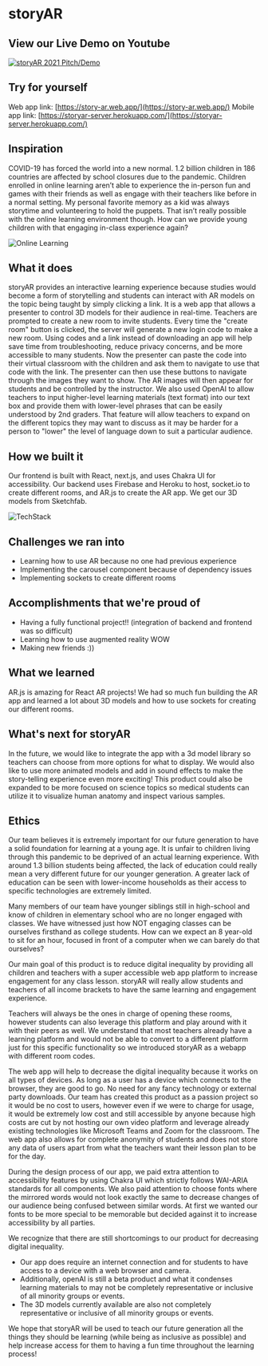 # storyAR

## View our Live Demo on Youtube
[![storyAR 2021 Pitch/Demo](https://i.imgur.com/qukoYFl.jpg)](https://youtu.be/2Y-ytikZLAs)

## Try for yourself
Web app link: [https://story-ar.web.app/](https://story-ar.web.app/)
Mobile app link: [https://storyar-server.herokuapp.com/](https://storyar-server.herokuapp.com/)

## Inspiration
COVID-19 has forced the world into a new normal. 1.2 billion children in 186 countries are affected by school closures due to the pandemic. Children enrolled in online learning aren’t able to experience the in-person fun and games with their friends as well as engage with their teachers like before in a normal setting. My personal favorite memory as a kid was always storytime and volunteering to hold the puppets. That isn’t really possible with the online learning environment though. How can we provide young children with that engaging in-class experience again? 

![Online Learning](https://assets.weforum.org/editor/responsive_large_webp_mluTbkBfO0wNUHBPXthV9r_MCTQmtBbK7Xj4xrPFZiQ.webp)

## What it does
storyAR provides an interactive learning experience because studies would become a form of storytelling and students can interact with AR models on the topic being taught by simply clicking a link. It is a web app that allows a presenter to control 3D models for their audience in real-time. Teachers are prompted to create a new room to invite students. Every time the "create room" button is clicked, the server will generate a new login code to make a new room. Using codes and a link instead of downloading an app will help save time from troubleshooting, reduce privacy concerns, and be more accessible to many students. Now the presenter can paste the code into their virtual classroom with the children and ask them to navigate to use that code with the link. The presenter can then use these buttons to navigate through the images they want to show. The AR images will then appear for students and be controlled by the instructor. We also used OpenAI to allow teachers to input higher-level learning materials (text format) into our text box and provide them with lower-level phrases that can be easily understood by 2nd graders. That feature will allow teachers to expand on the different topics they may want to discuss as it may be harder for a person to "lower" the level of language down to suit a particular audience.

## How we built it
Our frontend is built with React, next.js, and uses Chakra UI for accessibility. Our backend uses Firebase and Heroku to host, socket.io to create different rooms, and AR.js to create the AR app. We get our 3D models from Sketchfab.

![TechStack](https://i.postimg.cc/mk0kV1Mn/story-ar-diagram2.png)

## Challenges we ran into
- Learning how to use AR because no one had previous experience
- Implementing the carousel component because of dependency issues
- Implementing sockets to create different rooms 

## Accomplishments that we're proud of
- Having a fully functional project!! (integration of backend and frontend was so difficult)
- Learning how to use augmented reality WOW
- Making new friends :))

## What we learned
AR.js is amazing for React AR projects! We had so much fun building the AR app and learned a lot about 3D models and how to use sockets for creating our different rooms.

## What's next for storyAR
In the future, we would like to integrate the app with a 3d model library so teachers can choose from more options for what to display. We would also like to use more animated models and add in sound effects to make the story-telling experience even more exciting! This product could also be expanded to be more focused on science topics so medical students can utilize it to visualize human anatomy and inspect various samples.

## Ethics
Our team believes it is extremely important for our future generation to have a solid foundation for learning at a young age. It is unfair to children living through this pandemic to be deprived of an actual learning experience. With around 1.3 billion students being affected, the lack of education could really mean a very different future for our younger generation. A greater lack of education can be seen with lower-income households as their access to specific technologies are extremely limited.

Many members of our team have younger siblings still in high-school and know of children in elementary school who are no longer engaged with classes. We have witnessed just how NOT engaging classes can be ourselves firsthand as college students. How can we expect an 8 year-old to sit for an hour, focused in front of a computer when we can barely do that ourselves?

Our main goal of this product is to reduce digital inequality by providing all children and teachers with a super accessible web app platform to increase engagement for any class lesson. storyAR will really allow students and teachers of all income brackets to have the same learning and engagement experience.

Teachers will always be the ones in charge of opening these rooms, however students can also leverage this platform and play around with it with their peers as well. We understand that most teachers already have a learning platform and would not be able to convert to a different platform just for this specific functionality so we introduced storyAR as a webapp with different room codes.

The web app will help to decrease the digital inequality because it works on all types of devices. As long as a user has a device which connects to the browser, they are good to go. No need for any fancy technology or external party downloads. Our team has created this product as a passion project so it would be no cost to users, however even if we were to charge for usage, it would be extremely low cost and still accessible by anyone because high costs are cut by not hosting our own video platform and leverage already existing technologies like Microsoft Teams and Zoom for the classroom. The web app also allows for complete anonymity of students and does not store any data of users apart from what the teachers want their lesson plan to be for the day.

During the design process of our app, we paid extra attention to accessibility features by using Chakra UI which strictly follows WAI-ARIA standards for all components. We also paid attention to choose fonts where the mirrored words would not look exactly the same to decrease changes of our audience being confused between similar words. At first we wanted our fonts to be more special to be memorable but decided against it to increase accessibility by all parties. 

We recognize that there are still shortcomings to our product for decreasing digital inequality.
- Our app does require an internet connection and for students to have access to a device with a web browser and camera.
- Additionally, openAI is still a beta product and what it condenses learning materials to may not be completely representative or inclusive of all minority groups or events.
- The 3D models currently available are also not completely representative or inclusive of all minority groups or events.

We hope that storyAR will be used to teach our future generation all the things they should be learning (while being as inclusive as possible) and help increase access for them to having a fun time throughout the learning process!
